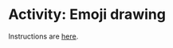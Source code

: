# Activity: Emoji drawing

Instructions are [here](https://docs.google.com/document/d/1Cu3Yml5PbsO3qG57rTY4jwXk1JcBSEiDtARHMRA43yA/edit?usp=sharing).
